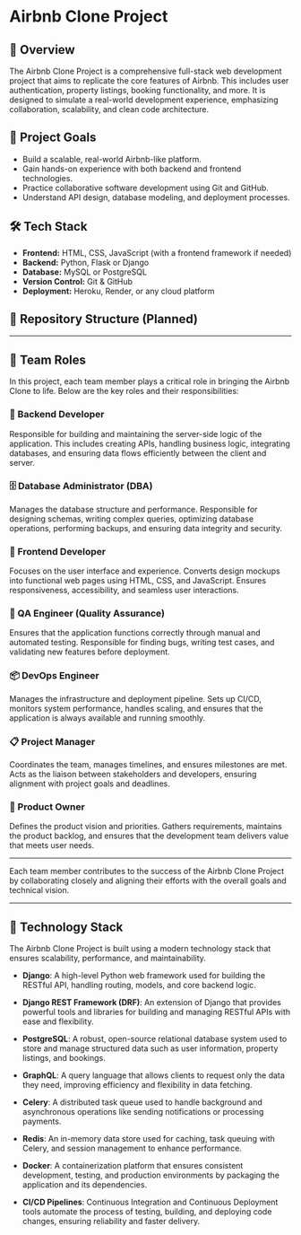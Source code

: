 # Airbnb Clone Project

## 📌 Overview

The Airbnb Clone Project is a comprehensive full-stack web development project that aims to replicate the core features of Airbnb. This includes user authentication, property listings, booking functionality, and more. It is designed to simulate a real-world development experience, emphasizing collaboration, scalability, and clean code architecture.

## 🎯 Project Goals

- Build a scalable, real-world Airbnb-like platform.
- Gain hands-on experience with both backend and frontend technologies.
- Practice collaborative software development using Git and GitHub.
- Understand API design, database modeling, and deployment processes.

## 🛠️ Tech Stack

- **Frontend:** HTML, CSS, JavaScript (with a frontend framework if needed)
- **Backend:** Python, Flask or Django
- **Database:** MySQL or PostgreSQL
- **Version Control:** Git & GitHub
- **Deployment:** Heroku, Render, or any cloud platform

## 📂 Repository Structure (Planned)

---
## 👥 Team Roles

In this project, each team member plays a critical role in bringing the Airbnb Clone to life. Below are the key roles and their responsibilities:

### 🔧 Backend Developer
Responsible for building and maintaining the server-side logic of the application. This includes creating APIs, handling business logic, integrating databases, and ensuring data flows efficiently between the client and server.

### 🗄️ Database Administrator (DBA)
Manages the database structure and performance. Responsible for designing schemas, writing complex queries, optimizing database operations, performing backups, and ensuring data integrity and security.

### 🎨 Frontend Developer
Focuses on the user interface and experience. Converts design mockups into functional web pages using HTML, CSS, and JavaScript. Ensures responsiveness, accessibility, and seamless user interactions.

### 🧪 QA Engineer (Quality Assurance)
Ensures that the application functions correctly through manual and automated testing. Responsible for finding bugs, writing test cases, and validating new features before deployment.

### 📦 DevOps Engineer
Manages the infrastructure and deployment pipeline. Sets up CI/CD, monitors system performance, handles scaling, and ensures that the application is always available and running smoothly.

### 📋 Project Manager
Coordinates the team, manages timelines, and ensures milestones are met. Acts as the liaison between stakeholders and developers, ensuring alignment with project goals and deadlines.

### 🎯 Product Owner
Defines the product vision and priorities. Gathers requirements, maintains the product backlog, and ensures that the development team delivers value that meets user needs.

---

Each team member contributes to the success of the Airbnb Clone Project by collaborating closely and aligning their efforts with the overall goals and technical vision.

---
## 🧰 Technology Stack

The Airbnb Clone Project is built using a modern technology stack that ensures scalability, performance, and maintainability.

- **Django**: A high-level Python web framework used for building the RESTful API, handling routing, models, and core backend logic.

- **Django REST Framework (DRF)**: An extension of Django that provides powerful tools and libraries for building and managing RESTful APIs with ease and flexibility.

- **PostgreSQL**: A robust, open-source relational database system used to store and manage structured data such as user information, property listings, and bookings.

- **GraphQL**: A query language that allows clients to request only the data they need, improving efficiency and flexibility in data fetching.

- **Celery**: A distributed task queue used to handle background and asynchronous operations like sending notifications or processing payments.

- **Redis**: An in-memory data store used for caching, task queuing with Celery, and session management to enhance performance.

- **Docker**: A containerization platform that ensures consistent development, testing, and production environments by packaging the application and its dependencies.

- **CI/CD Pipelines**: Continuous Integration and Continuous Deployment tools automate the process of testing, building, and deploying code changes, ensuring reliability and faster delivery.
